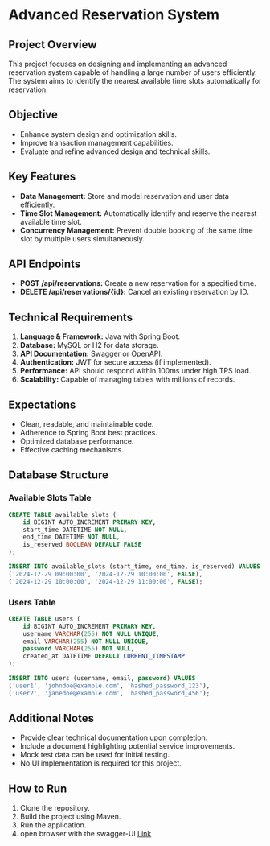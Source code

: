 # **Advanced Reservation System**

## **Project Overview**
This project focuses on designing and implementing an advanced reservation system capable of handling a large number of users efficiently. The system aims to identify the nearest available time slots automatically for reservation.

## **Objective**
- Enhance system design and optimization skills.
- Improve transaction management capabilities.
- Evaluate and refine advanced design and technical skills.

## **Key Features**
- **Data Management:** Store and model reservation and user data efficiently.
- **Time Slot Management:** Automatically identify and reserve the nearest available time slot.
- **Concurrency Management:** Prevent double booking of the same time slot by multiple users simultaneously.

## **API Endpoints**
- **POST /api/reservations:** Create a new reservation for a specified time.
- **DELETE /api/reservations/{id}:** Cancel an existing reservation by ID.

## **Technical Requirements**
1. **Language & Framework:** Java with Spring Boot.
2. **Database:** MySQL or H2 for data storage.
3. **API Documentation:** Swagger or OpenAPI.
4. **Authentication:** JWT for secure access (if implemented).
5. **Performance:** API should respond within 100ms under high TPS load.
6. **Scalability:** Capable of managing tables with millions of records.

## **Expectations**
- Clean, readable, and maintainable code.
- Adherence to Spring Boot best practices.
- Optimized database performance.
- Effective caching mechanisms.

## **Database Structure**
### **Available Slots Table**
```sql
CREATE TABLE available_slots (
    id BIGINT AUTO_INCREMENT PRIMARY KEY,
    start_time DATETIME NOT NULL,
    end_time DATETIME NOT NULL,
    is_reserved BOOLEAN DEFAULT FALSE
);

INSERT INTO available_slots (start_time, end_time, is_reserved) VALUES 
('2024-12-29 09:00:00', '2024-12-29 10:00:00', FALSE),
('2024-12-29 10:00:00', '2024-12-29 11:00:00', FALSE);
```

### **Users Table**
```sql
CREATE TABLE users (
    id BIGINT AUTO_INCREMENT PRIMARY KEY,
    username VARCHAR(255) NOT NULL UNIQUE,
    email VARCHAR(255) NOT NULL UNIQUE,
    password VARCHAR(255) NOT NULL,
    created_at DATETIME DEFAULT CURRENT_TIMESTAMP
);

INSERT INTO users (username, email, password) VALUES 
('user1', 'johndoe@example.com', 'hashed_password_123'),
('user2', 'janedoe@example.com', 'hashed_password_456');
```

## **Additional Notes**
- Provide clear technical documentation upon completion.
- Include a document highlighting potential service improvements.
- Mock test data can be used for initial testing.
- No UI implementation is required for this project.


## How to Run
1. Clone the repository.
2. Build the project using Maven.
3. Run the application.
4. open browser with the swagger-UI [Link](http://localhost:8080/swagger)